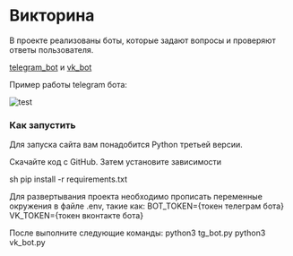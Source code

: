 # Викторина


В проекте реализованы боты, которые задают вопросы и проверяют ответы пользователя.

[telegram_bot](https://t.me/quiz_dvmnbot) и [vk_bot](https://vk.com/public219929952)

Пример работы telegram бота:

![test](https://github.com/xakars/quiz/assets/73193926/4f79aca3-625b-45ec-a780-568d8b462b0b)


### Как запустить

Для запуска сайта вам понадобится Python третьей версии.

Скачайте код с GitHub. Затем установите зависимости

sh
pip install -r requirements.txt

Для развертывания проекта необходимо прописать переменные окружения в файле .env, такие как:
BOT_TOKEN={токен телеграм бота}
VK_TOKEN={токен вконтакте бота}

После выполните следующие команды: 
python3 tg_bot.py
python3 vk_bot.py
